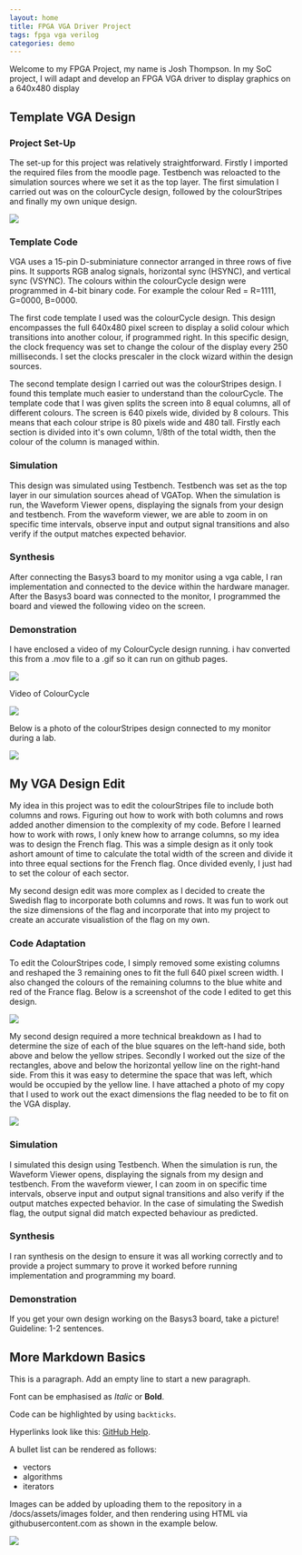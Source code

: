 ```yaml
---
layout: home
title: FPGA VGA Driver Project
tags: fpga vga verilog
categories: demo
---
```


Welcome to my FPGA Project, my name is Josh Thompson. In my SoC project, I will adapt and develop an FPGA VGA driver to display graphics on a 
640x480 display

## **Template VGA Design**
### **Project Set-Up**
The set-up for this project was relatively straightforward. Firstly I imported the required files from the moodle page. Testbench was reloacted to the simulation sources where we set it as the top layer. The first simulation I carried out was on the colourCycle design, followed by the colourStripes and finally my own unique design.

<img src="https://raw.githubusercontent.com/Josh-Thompson2222/FPGAProjectJT/main/docs/assets/images/ProjectSummary.png">


### **Template Code**

VGA uses a 15-pin D-subminiature connector arranged in three rows of five pins. It supports RGB analog signals, horizontal sync (HSYNC), and vertical sync (VSYNC). The colours within the colourCycle design were programmed in 4-bit binary code. For example the colour 
Red = R=1111, G=0000, B=0000. 

The first code template I used was the colourCycle design. This design encompasses the full 640x480 pixel screen to display a solid colour which transitions into another colour, if programmed right. In this specific design, the clock frequency was set to change the colour of the display every 
250 milliseconds. I set the clocks prescaler in the clock wizard within the design sources. 


The second template design I carried out was the colourStripes design. I found this template much easier to understand than the colourCycle. The template code that I was given splits the screen into 8 equal columns, all of different colours. The screen is 640 pixels wide, divided by 8 colours. This means that each colour stripe is 80 pixels wide and 480 tall. Firstly each section is divided into it's own column, 1/8th of the total width, then the colour of the column is managed within.

### **Simulation**
This design was simulated using Testbench. Testbench was set as the top layer in our simulation sources ahead of VGATop. When the simulation is run, the Waveform Viewer opens, displaying the signals from your design and testbench. From the waveform viewer, we are able to zoom in on specific time intervals, observe input and output signal transitions and also verify if the output matches expected behavior.
### **Synthesis**

After connecting the Basys3 board to my monitor using a vga cable, I ran implementation and connected to the device within the hardware manager. After the Basys3 board was connected to the monitor, I programmed the board and viewed the following video on the screen. 

### **Demonstration**
I have enclosed a video of my ColourCycle design running. i hav converted this from a .mov file to a .gif so it can run on github pages.

<img src="https://raw.githubusercontent.com/Josh-Thompson2222/FPGAProjectJT/main/docs/assets/images/FPGAScreenshotColCyc.png">

Video of ColourCycle

<img src="https://raw.githubusercontent.com/Josh-Thompson2222/FPGAProjectJT/main/docs/assets/images/IMG_7630.gif">


Below is a photo of the colourStripes design connected to my monitor during a lab.

<img src="https://raw.githubusercontent.com/Josh-Thompson2222/FPGAProjectJT/main/docs/assets/images/ColourStripesSS.png">

## **My VGA Design Edit**
My idea in this project was to edit the colourStripes file to include both columns and rows. Figuring out how to work with both columns and rows added another dimension to the complexity of my code. Before I learned how to work with rows, I only knew how to arrange columns, so my idea was to design the French flag. This was a simple design as it only took ashort amount of time to calculate the total width of the screen and divide it into three equal sections for the French flag. Once divided evenly, I just had to set the colour of each sector.

My second design edit was more complex as I decided to create the Swedish flag to incorporate both columns and rows. It was fun to work out the size dimensions of the flag and incorporate that into my project to create an accurate visualistion of the flag on my own.
### **Code Adaptation**
To edit the ColourStripes code, I simply removed some existing columns and reshaped the 3 remaining ones to fit the full 640 pixel screen width. I also changed the colours of the remaining columns to the blue white and red of the France flag. Below is a screenshot of the code I edited to get this design.

<img src="https://raw.githubusercontent.com/Josh-Thompson2222/FPGAProjectJT/main/docs/assets/images/ScreenshotFranceFlagFPGA.png">

My second design required a more technical breakdown as I had to determine the size of each of the blue squares on the left-hand side, both above and below the yellow stripes. Secondly I worked out the size of the rectangles, above and below the horizontal yellow line on the right-hand side. From this it was easy to determine the space that was left, which would be occupied by the yellow line. I have attached a photo of my copy that I used to work out the exact dimensions the flag needed to be to fit on the VGA display.  

<img src="https://raw.githubusercontent.com/Josh-Thompson2222/FPGAProjectJT/main/docs/assets/images/IMG_7698%5B1%5D.jpg">

### **Simulation**
I simulated this design using Testbench. When the simulation is run, the Waveform Viewer opens, displaying the signals from my design and testbench. From the waveform viewer, I can zoom in on specific time intervals, observe input and output signal transitions and also verify if the output matches expected behavior. In the case of simulating the Swedish flag, the output signal did match expected behaviour as predicted. 
### **Synthesis**
I ran synthesis on the design to ensure it was all working correctly and to provide a project summary to prove it worked before running implementation and programming my board.
### **Demonstration**
If you get your own design working on the Basys3 board, take a picture! Guideline: 1-2 sentences.

## **More Markdown Basics**
This is a paragraph. Add an empty line to start a new paragraph.

Font can be emphasised as *Italic* or **Bold**.

Code can be highlighted by using `backticks`.

Hyperlinks look like this: [GitHub Help](https://help.github.com/).

A bullet list can be rendered as follows:
- vectors
- algorithms
- iterators

Images can be added by uploading them to the repository in a /docs/assets/images folder, and then rendering using HTML via githubusercontent.com as shown in the example below.

<img src="https://raw.githubusercontent.com/melgineer/fpga-vga-verilog/main/docs/assets/images/VGAPrjSrcs.png">
